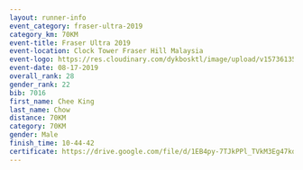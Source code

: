```yaml
---
layout: runner-info 
event_category: fraser-ultra-2019 
category_km: 70KM 
event-title: Fraser Ultra 2019 
event-location: Clock Tower Fraser Hill Malaysia 
event-logo: https://res.cloudinary.com/dykbosktl/image/upload/v1573613535/Logo/logo_mfst7w.jpg
event-date: 08-17-2019 
overall_rank: 28
gender_rank: 22
bib: 7016
first_name: Chee King
last_name: Chow
distance: 70KM
category: 70KM
gender: Male
finish_time: 10-44-42
certificate: https://drive.google.com/file/d/1EB4py-7TJkPPl_TVkM3Eg47kqbfYuRDe/view?usp=sharing
---
```

